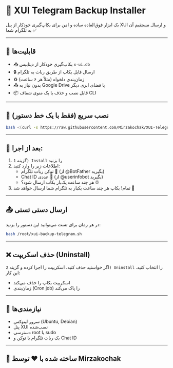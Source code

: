 # 💾 XUI Telegram Backup Installer

یک ابزار فوق‌العاده ساده و امن برای بکاپ‌گیری خودکار از پنل XUI و ارسال مستقیم آن به تلگرام شما ✅

---

## 📌 قابلیت‌ها

- 📥 بکاپ‌گیری خودکار از دیتابیس `x-ui.db`
- 🔒 ارسال فایل بکاپ از طریق ربات به تلگرام
- ♻️ زمان‌بندی دلخواه (مثلاً هر ۶ ساعت)
- 📤 بدون نیاز به Google Drive یا فضای ابری دیگر
- 📦 قابل نصب و حذف با یک منوی شفاف CLI

---

## 🚀 نصب سریع (فقط با یک خط دستور)

```bash
bash <(curl -s https://raw.githubusercontent.com/Mirzakochak/XUI-Telegram-Backup/main/xui-telegram-installer.sh)
```

---

## 🧭 بعد از اجرا:

1. گزینه `1) Install` را بزنید
2. اطلاعات زیر را وارد کنید:
   - توکن ربات تلگرام 🤖 (از @BotFather بگیرید)
   - Chat ID عددی 🔢 (از @userinfobot بگیرید)
   - هر چند ساعت یک‌بار بکاپ ارسال شود؟ ⏰
3. تمام! بکاپ هر چند ساعت یکبار به تلگرام شما ارسال خواهد شد 🎉

---

## 📤 ارسال دستی تستی

در هر زمان برای تست می‌توانید این دستور را بزنید:

```bash
bash /root/xui-backup-telegram.sh
```

---

## ❌ حذف اسکریپت (Uninstall)

اگر خواستید حذف کنید، اسکریپت را اجرا کرده و گزینه `2) Uninstall` را انتخاب کنید. این کار:
- اسکریپت بکاپ را حذف می‌کند
- زمان‌بندی (Cron job) را پاک می‌کند

---

## 📝 نیازمندی‌ها

- سرور لینوکس (Ubuntu, Debian)
- پنل XUI نصب‌شده
- دسترسی root یا sudo
- یک ربات تلگرام با توکن و Chat ID

---

## 📣 ساخته شده با ❤️ توسط Mirzakochak
